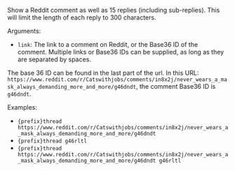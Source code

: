 Show a Reddit comment as well as 15 replies (including sub-replies). This will limit the length of each reply to 300 characters.

Arguments:
* `link`: The link to a comment on Reddit, or the Base36 ID of the comment. Multiple links or Base36 IDs can be supplied, as long as they are separated by spaces.

The base 36 ID can be found in the last part of the url. In this URL: `https://www.reddit.com/r/Catswithjobs/comments/in8x2j/never_wears_a_mask_always_demanding_more_and_more/g46dndt`, the comment Base36 ID is `g46dndt`.

Examples:
* `{prefix}thread https://www.reddit.com/r/Catswithjobs/comments/in8x2j/never_wears_a_mask_always_demanding_more_and_more/g46dndt`
* `{prefix}thread g46rltl`
* `{prefix}thread https://www.reddit.com/r/Catswithjobs/comments/in8x2j/never_wears_a_mask_always_demanding_more_and_more/g46dndt g46rltl`
